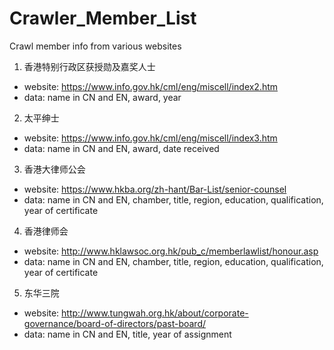 # Crawler_Member_List
Crawl member info from various websites

1. 香港特别行政区获授勋及嘉奖人士
- website: https://www.info.gov.hk/cml/eng/miscell/index2.htm
- data: name in CN and EN, award, year

2. 太平绅士
- website: https://www.info.gov.hk/cml/eng/miscell/index3.htm
- data: name in CN and EN, award, date received

3. 香港大律师公会
- website: https://www.hkba.org/zh-hant/Bar-List/senior-counsel
- data: name in CN and EN, chamber, title, region, education, qualification, year of certificate

4. 香港律师会
- website: http://www.hklawsoc.org.hk/pub_c/memberlawlist/honour.asp
- data: name in CN and EN, chamber, title, region, education, qualification, year of certificate

5. 东华三院
- website: http://www.tungwah.org.hk/about/corporate-governance/board-of-directors/past-board/
- data: name in CN and EN, title, year of assignment
